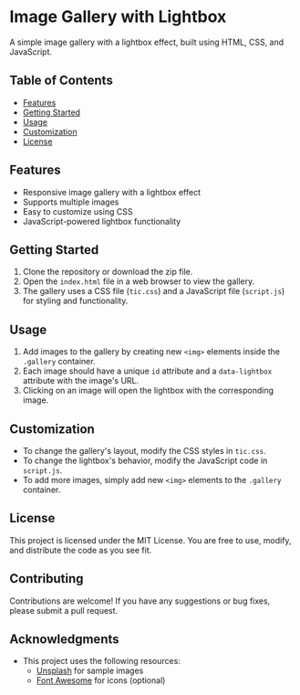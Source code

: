 # Image Gallery with Lightbox

A simple image gallery with a lightbox effect, built using HTML, CSS, and JavaScript.

## Table of Contents

* [Features](#features)
* [Getting Started](#getting-started)
* [Usage](#usage)
* [Customization](#customization)
* [License](#license)

## Features

* Responsive image gallery with a lightbox effect
* Supports multiple images
* Easy to customize using CSS
* JavaScript-powered lightbox functionality

## Getting Started

1. Clone the repository or download the zip file.
2. Open the `index.html` file in a web browser to view the gallery.
3. The gallery uses a CSS file (`tic.css`) and a JavaScript file (`script.js`) for styling and functionality.

## Usage

1. Add images to the gallery by creating new `<img>` elements inside the `.gallery` container.
2. Each image should have a unique `id` attribute and a `data-lightbox` attribute with the image's URL.
3. Clicking on an image will open the lightbox with the corresponding image.

## Customization

* To change the gallery's layout, modify the CSS styles in `tic.css`.
* To change the lightbox's behavior, modify the JavaScript code in `script.js`.
* To add more images, simply add new `<img>` elements to the `.gallery` container.

## License

This project is licensed under the MIT License. You are free to use, modify, and distribute the code as you see fit.

## Contributing

Contributions are welcome! If you have any suggestions or bug fixes, please submit a pull request.

## Acknowledgments

* This project uses the following resources:
	+ [Unsplash](https://unsplash.com/) for sample images
	+ [Font Awesome](https://fontawesome.com/) for icons (optional)

